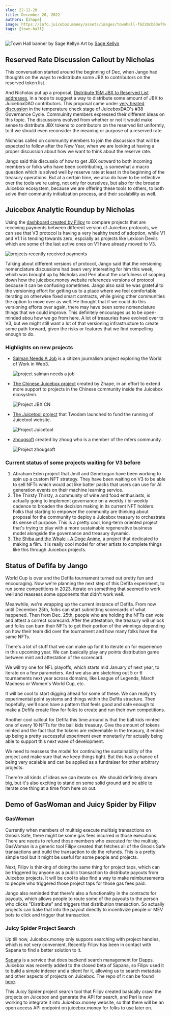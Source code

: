```yaml
---
slug: 22-12-20
title: December 20, 2022
authors: [zhape]
image: https://info.juicebox.money/assets/images/townhall-f6220cb63e79e62f790a0ba4a041c68c.png
tags: [town-hall]
---
```


![Town Hall banner by Sage Kellyn](townhall.png) 
Art by [Sage Kellyn](https://twitter.com/SageKellyn)



## Reserved Rate Discussion Callout by Nicholas

This conversation started around the beginning of Dec, when Jango had thoughts on the ways to redistribute some JBX to contributors on the reserved token list.  

And Nicholas put up a proposal, [Distribute 15M JBX to Reserved List addresses](https://juicetool.xyz/nance/juicebox/proposal/0562102b96224ba1b7fb820d2ca5e4ec), in a hope to suggest a way to distribute some amount of JBX to JuiceboxDAO contributors. This proposal came under [very heated discussion](https://discord.com/channels/775859454780244028/1052301913879744552) in the temperature check stage of JuiceboxDAO's #38 Governance Cycle. Commuinity members expressed their different ideas on this topic. The discussions evolved from whether or not it would make sense to distribute JBX tokens to contributors on the reserved list uniformly, to if we should even reconsider the meaning or purpose of a reserved rate. 

Nicholas called on community members to join the discussion that will be expected to follow after the New Year, when we are looking at having a proper discussion about how we want to think about the reserve rate. 

Jango said this discussio of how to get JBX outward to both incoming members or folks who have been contributing, is somewhat a macro question which is solved well by reserve rate at least in the beginning of the treasury operations. But at a certain time, we also do have to be reflective over the tools we're using, not only for ourselves, but also for the broader Juicebox ecosystem, because we are offering these tools to others, to both solve their community initialization process, and their scalability as well.



## Juicebox Analytic Roundup by Nicholas

 Using the [dashboard created by Filipv](https://dune.com/filipv/recent-recipients) to compare projects that are receiving payments between different version of Juicebox protocols, we can see that V3 protocol is having a very healthy trend of adoption, while V1 and V1.1 is tending towards zero, espcially as projects like Lexicon Devils which are some of the last active ones on V1 have already moved to V3.

![projects recently received payments](recent_recepients.png)

Talking about different versions of protocol, Jango said that the versioning nomenclature discussions had been very interesting for him this week, which was brought up by Nicholas and Peri about the usefulness of scoping down how the juicebox.money website references versions of protocol because it can be confusing sometimes. Jango also said he was grateful to the versioning effort for getting us to a place where we feel comfortable iterating on otherwise fixed smart contracts, while giving other communities the option to move over as well. He thought that if we could do this versioning efforts over again, there may have been some nomenclature things that we could improve. This definitely encourages us to be open-minded abou how we go from here. A lot of treasuries have evolved over to V3, but we might still want a lot of that versioning infrastructure to create some path forward, given the risks or features that we find compelling enough to do.

### Highlights on new projects

- [Salman Needs A Job](https://juicebox.money/@salmanneedsajob) is a citizen journalism project exploring the World of Work in Web3.

  ![project salman needs a job](project_salmanneedsajob.png)

- [The Chinese Juicebox project](https://juicebox.money/@jbxcn) created by Zhape, in an effort to extend more support to projects in the Chinese community inside the Juicebox ecosystem.

  ![Project JBX CN](project_jbxcn.png)

- [The Juicetool project](https://juicebox.money/@juicetool) that Twodam launched to fund the running of Juicetool website.

  ![Project Juicetool](project_juicetool.png)

- [zhougsoft](https://juicebox.money/@zhougsoft) created by zhoug who is a member of the mfers community.

  ![Project zhougsoft](project_zhougsoft.png)

### Current status of some projects waiting for V3 before

1. Abraham Eden project that Jmill and Genekogan have been working to spin up a custom NFT strategy. They have been waiting on V3 to be able to sell NFTs which would act like batter packs that users can use for AI generation events on their machine learning service.
2. The Thirsty Thirsty, a community of wine and food enthusiasts, is actually going to implement governance on a weekly / bi-weekly cadence to broaden the decision making in its current NFT holders. Folks that starting to empower the community are thinking about proposal for the community to deploy a Juicebox treasury to orchestrate its sense of purpose. This is a pretty cool, long-term oriented project that's trying to play with a more sustainable regenerative business model alongside the governance and treasury dynamic.
3. [The Shiba and the Whale - A Doge Anime](https://juicebox.money/@mecenia),  a project that dedicated to making a film. It is really cool model for other artists to complete things like this through Juicebox projects.



## Status of Defifa by Jango

World Cup is over and the Defifa tournament turned out pretty fun and encouraging. Now we're planning the next step of this Defifa experiment, to run some competitions in  2023, iterate on something that seemed to work well and reassess some opponents that didn't work well.

Meanwhile, we're wrapping up the current instance of Defifa. From now until December 25th, folks can start submitting scorecards of what happened. Then from Dec. 25th, people who are holding the NFTs can vote and attest a correct scorecard. After the attestation, the treasury will unlock and folks can burn their NFTs to get their portion of the winnings depending on how their team did over the tournament and how many folks have the same NFTs.

There's a lot of stuff that we can make up for it to iterate on  for experience in this upcoming year. We can basically play any points distribution game between mint and attestation of the scorecard. 

We will try one for NFL playoffs, which starts mid January of next year, to iterate on a few parameters. And we also are sketching out 5 or 6 tournaments next year across domains, like League of Legends, March Madness or Women's World Cup, etc.

It will be cool to start digging ahead for some of these. We can really try experimental point systems and things within the Defifa structure. Then hopefully, we'll soon have a pattern that feels good and safe enough to make a Defifa create flow for folks to create and run their own competitions.

Another cool callout for Defifa this time around is that the ball kids minted one of every 10 NFTs for the ball kids treasury. Give the amount of tokens minted and the fact that the tokens are redeemable in the treasury, it ended up being a pretty successful experiment even monetarily for actually being able to support this next wave of development.

We need to reassess the model for continuing the sustainability of the project and make sure that we keep things tight. But this has a chance of being very scalable and can be applied as a fundraiser for other arbitrary projects. 

There're all kinds of ideas we can iterate on. We should definitely dream big, but it's also exciting to stand on some solid ground and be able to iterate one thing at a time from here on out.



## Demo of GasWoman and Juicy Spider by Filipv

### GasWoman

Currently when members of multisig execute multisig transactions on Gnosis Safe, there might be some gas fees incurred in those executions. There are needs to refund those members who executed for the multisig. GasWoman is a generic tool Filipv created that fetches all of the Gnosis Safe transactions and build the transaction to do the refunds. This is a pretty simple tool but it might be useful for some people and projects.

Next, Filipv is thinking of doing the same thing for project taps, which can be triggered by anyone as a public transaction to distribute payouts from Juicebox projects. It will be cool to also find a way to make reimbursements to people who triggered those project taps for those gas fees paid.

Jango also reminded that there's also a functionality in the contracts for payouts, which allows people to route some of the payouts to the person who clicks "Distribute" and triggers that distribution transaction. So actually projects can bake that into the payout directly to incentivize people or MEV bots to click and trigger that transaction.

### Juicy Spider Project Search

Up till now,  Juicebox.money only suppors searching with project handles, which is not very convenient. Recently Filipv has been in contact with Sapana to find a better solution to it.

[Sapana](https://sepana.io/) is a service that does backend search management for Dapps. Juicebox was recently added to the closed beta of Sapana, so Filipv used it to build a simple indexer and a client for it, allowing us to search metadata and other aspects of projects on Juicebox. The repo of it can be found [here](https://github.com/jbx-protocol/juicy-spider).

This Juicy Spider project search tool that Filipv created  basically crawl the projects on Juicebox and generate the API for search, and Peri is now working to integrate it into Juicebox.money website, so that there will be an open access API endpoint on juicebox.money for folks to use later on.

